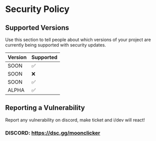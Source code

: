 # Security Policy

## Supported Versions

Use this section to tell people about which versions of your project are
currently being supported with security updates.

| Version | Supported          |
| ------- | ------------------ |
| SOON    | :white_check_mark: |
| SOON    | :x:                |
| SOON    | :white_check_mark: |
| ALPHA   | :white_check_mark: |

## Reporting a Vulnerability

Report any vulnerability on discord, make ticket and i/dev will react!

### DISCORD: https://dsc.gg/moonclicker
